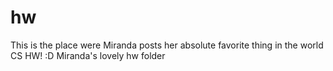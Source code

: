 hw
==
This is the place were Miranda posts her absolute favorite thing in the world CS HW! :D
Miranda's lovely hw folder
